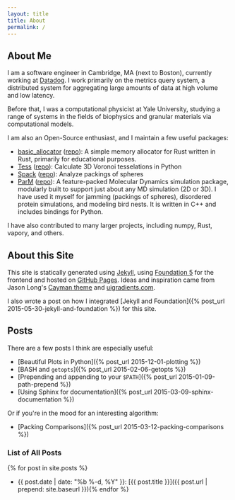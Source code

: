 ```yaml
---
layout: title
title: About
permalink: /
---
```


## About Me

I am a software engineer in Cambridge, MA (next to Boston), currently working at [Datadog](https://datadoghq.com/). I work primarily on the metrics query system, a distributed system for aggregating large amounts of data at high volume and low latency.

Before that, I was a computational physicist at Yale University, studying a range of systems in the fields of biophysics and granular materials via computational models.

I am also an Open-Source enthusiast, and I maintain a few useful packages:

- [basic_allocator](https://docs.rs/basic_allocator) ([repo](https://github.com/wackywendell/basicalloc)): A simple memory allocator for Rust written in Rust, primarily for educational purposes.
- [Tess](http://tess.readthedocs.org/en/latest/)
  ([repo](https://github.com/wackywendell/tess)): Calculate 3D Voronoi tesselations in Python
- [Spack](http://spack.readthedocs.org/en/latest/)
  ([repo](https://github.com/wackywendell/spack)): Analyze packings of spheres
- [ParM](http://parm.lostinmyterminal.com/) ([repo](https://github.com/wackywendell/parm)): A
  feature-packed Molecular Dynamics simulation package, modularly built to support just about any
  MD simulation (2D or 3D). I have used it myself for jamming (packings of spheres), disordered
  protein simulations, and modeling bird nests. It is written in C++ and includes bindings for
  Python.

I have also contributed to many larger projects, including numpy, Rust, vapory, and others.

## About this Site

This site is statically generated using [Jekyll](http://jekyllrb.com/), using [Foundation
5](http://foundation.zurb.com/) for the frontend and hosted on [GitHub
Pages](https://pages.github.com/). Ideas and inspiration came from Jason Long's [Cayman theme](http://jasonlong.github.io/cayman-theme/) and [uigradients.com](http://uigradients.com/).

I also wrote a post on how I integrated
[Jekyll and Foundation]({% post_url 2015-05-30-jekyll-and-foundation %}) for this site.

## Posts

There are a few posts I think are especially useful:

- [Beautiful Plots in Python]({% post_url 2015-12-01-plotting %})
- [BASH and `getopts`]({% post_url 2015-02-06-getopts %})
- [Prepending and appending to your `$PATH`]({% post_url 2015-01-09-path-prepend %})
- [Using Sphinx for documentation]({% post_url 2015-03-09-sphinx-documentation %})

Or if you're in the mood for an interesting algorithm:

- [Packing Comparisons]({% post_url 2015-03-12-packing-comparisons %})

### List of All Posts

{% for post in site.posts %}

- {{ post.date | date: "%b %-d, %Y" }}: [{{ post.title }}]({{ post.url | prepend: site.baseurl }}){% endfor %}
